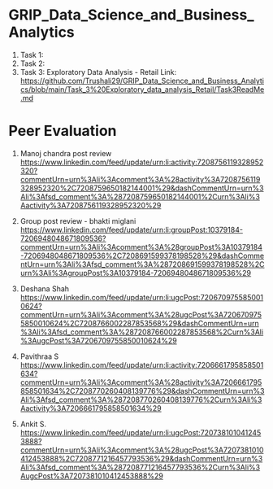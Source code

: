 # GRIP_Data_Science_and_Business_Analytics

1. Task 1:
2. Task 2:
3. Task 3: Exploratory Data Analysis - Retail
   Link: https://github.com/Trushali29/GRIP_Data_Science_and_Business_Analytics/blob/main/Task_3%20Exploratory_data_analysis_Retail/Task3ReadMe.md


# Peer Evaluation
1. Manoj chandra post review
 https://www.linkedin.com/feed/update/urn:li:activity:7208756119328952320?commentUrn=urn%3Ali%3Acomment%3A%28activity%3A7208756119328952320%2C7208759650182144001%29&dashCommentUrn=urn%3Ali%3Afsd_comment%3A%287208759650182144001%2Curn%3Ali%3Aactivity%3A7208756119328952320%29
2. Group post review - bhakti miglani
https://www.linkedin.com/feed/update/urn:li:groupPost:10379184-7206948048671809536?commentUrn=urn%3Ali%3Acomment%3A%28groupPost%3A10379184-7206948048671809536%2C7208691599378198528%29&dashCommentUrn=urn%3Ali%3Afsd_comment%3A%287208691599378198528%2Curn%3Ali%3AgroupPost%3A10379184-7206948048671809536%29

3. Deshana Shah
https://www.linkedin.com/feed/update/urn:li:ugcPost:7206709755850010624?commentUrn=urn%3Ali%3Acomment%3A%28ugcPost%3A7206709755850010624%2C7208766002287853568%29&dashCommentUrn=urn%3Ali%3Afsd_comment%3A%287208766002287853568%2Curn%3Ali%3AugcPost%3A7206709755850010624%29

4. Pavithraa S
https://www.linkedin.com/feed/update/urn:li:activity:7206661795858501634?commentUrn=urn%3Ali%3Acomment%3A%28activity%3A7206661795858501634%2C7208770260408139776%29&dashCommentUrn=urn%3Ali%3Afsd_comment%3A%287208770260408139776%2Curn%3Ali%3Aactivity%3A7206661795858501634%29

5. Ankit S.
   https://www.linkedin.com/feed/update/urn:li:ugcPost:7207381010412453888?commentUrn=urn%3Ali%3Acomment%3A%28ugcPost%3A7207381010412453888%2C7208771216457793536%29&dashCommentUrn=urn%3Ali%3Afsd_comment%3A%287208771216457793536%2Curn%3Ali%3AugcPost%3A7207381010412453888%29
